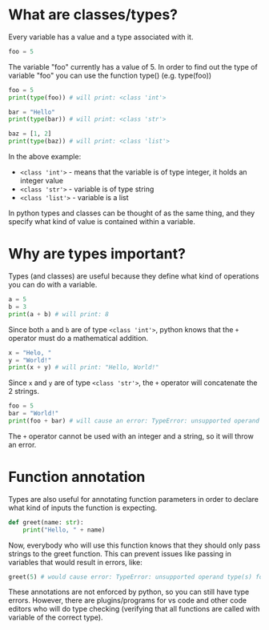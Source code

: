 # What are classes/types?

Every variable has a value and a type associated with it.

```python
foo = 5
```

The variable "foo" currently has a value of 5. In order to find out the
type of variable "foo" you can use the function type() (e.g. type(foo))

```python
foo = 5
print(type(foo)) # will print: <class 'int'>

bar = "Hello"
print(type(bar)) # will print: <class 'str'>

baz = [1, 2]
print(type(baz)) # will print: <class 'list'>
```

In the above example:

* `<class 'int'>` - means that the variable is of type integer, it holds
an integer value
* `<class 'str'>` - variable is of type string
* `<class 'list'>` - variable is a list

In python types and classes can be thought of as the same thing, and they
specify what kind of value is contained within a variable.

# Why are types important?

Types (and classes) are useful because they define what kind of operations
you can do with a variable.

```python
a = 5
b = 3
print(a + b) # will print: 8
```

Since both `a` and `b` are of type `<class 'int'>`, python knows that the `+` operator
must do a mathematical addition.


```python
x = "Helo, "
y = "World!"
print(x + y) # will print: "Hello, World!"
```

Since `x` and `y` are of type `<class 'str'>`, the `+` operator will concatenate the 2 strings.

```python
foo = 5
bar = "World!"
print(foo + bar) # will cause an error: TypeError: unsupported operand type(s) for +: 'int' and 'str'
```

The `+` operator cannot be used with an integer and a string, so it will throw an error.

# Function annotation

Types are also useful for annotating function parameters in order to declare
what kind of inputs the function is expecting.

```python
def greet(name: str):
    print("Hello, " + name)
```

Now, everybody who will use this function knows that they should only pass strings to the greet
function. This can prevent issues like passing in variables that would result in errors, like:

```python
greet(5) # would cause error: TypeError: unsupported operand type(s) for +: 'int' and 'str'
```

These annotations are not enforced by python, so you can still have type errors.
However, there are plugins/programs for vs code and other code editors who will do type checking
(verifying that all functions are called with variable of the correct type).

